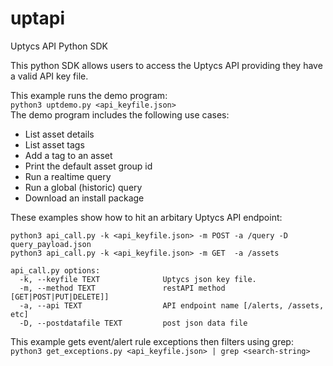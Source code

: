 # uptapi
Uptycs API Python SDK

This python SDK allows users to access the Uptycs API providing they have a valid API key file. 

This example runs the demo program:  
`python3 uptdemo.py <api_keyfile.json>`  
The demo program includes the following use cases:
 - List asset details
 - List asset tags
 - Add a tag to an asset
 - Print the default asset group id
 - Run a realtime query
 - Run a global (historic) query
 - Download an install package

  
These examples show how to hit an arbitary Uptycs API endpoint: 
```
python3 api_call.py -k <api_keyfile.json> -m POST -a /query -D query_payload.json
python3 api_call.py -k <api_keyfile.json> -m GET  -a /assets 
 
api_call.py options:
  -k, --keyfile TEXT              Uptycs json key file.
  -m, --method TEXT               restAPI method [GET|POST|PUT|DELETE]]
  -a, --api TEXT                  API endpoint name [/alerts, /assets, etc]
  -D, --postdatafile TEXT         post json data file
```

   
This example gets event/alert rule exceptions then filters using grep:  
`python3 get_exceptions.py <api_keyfile.json> | grep <search-string>`
